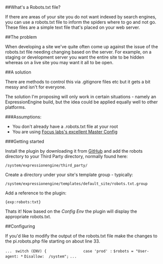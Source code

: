 ##What's a Robots.txt file?

If there are areas of your site you do not want indexed by search engines, you can use a robots.txt file to inform the spiders where to go and not go. These files are a simple text file that's placed on your web server.

##The problem

When developing a site we've quite often come up against the issue of the robots.txt file needing changing based on the server. For example, on a staging or development server you want the entire site to be hidden whereas on a live site you may want it all to be open.

##A solution

There are methods to control this via .gitignore files etc but it gets a bit messy and isn't for everyone.

The solution I'm proposing will only work in certain situations - namely an ExpressionEngine build, but the idea could be applied equally well to other platforms.

###Assumptions:
* You don't already have a .robots.txt file at your root
* You are using [Focus labs's excellent Master Config](https://github.com/focuslabllc/ee-master-config)

###Getting started

Install the plugin by downloading it from [GitHub](https://github.com/CarterDigital/robots) and add the robots directory to your Third Party directory, normally found here:

`/system/expressionengine/third_party/`

Create a directory under your site's template group - typically:

`/system/expressionengine/templates/default_site/robots.txt.group`

Add a reference to the plugin:

`{exp:robots:txt}`

Thats it! Now based on the *Config Env* the plugin will display the appropriate robots.txt.

##Configuring

If you'd like to modify the output of the robots.txt file make the changes to the pi.robots.php file starting on about line 33.

`...`
` switch (ENV) {`
`                case 'prod' :`
`$robots = "User-agent: *`
`Disallow:  /system";`
`...`

